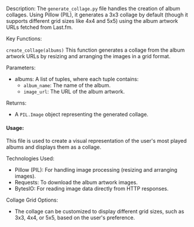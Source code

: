 Description:
The `generate_collage.py` file handles the creation of album collages. Using Pillow (PIL), it generates a 3x3 collage by default (though it supports different grid sizes like 4x4 and 5x5) using the album artwork URLs fetched from Last.fm.

Key Functions:

`create_collage(albums)`
This function generates a collage from the album artwork URLs by resizing and arranging the images in a grid format.

Parameters:
- albums: A list of tuples, where each tuple contains:
  - `album_name`: The name of the album.
  - `image_url`: The URL of the album artwork.

Returns:
- A `PIL.Image` object representing the generated collage.

#### Usage:
This file is used to create a visual representation of the user's most played albums and displays them as a collage.

Technologies Used:
- Pillow (PIL): For handling image processing (resizing and arranging images).
- Requests: To download the album artwork images.
- BytesIO: For reading image data directly from HTTP responses.

Collage Grid Options:
- The collage can be customized to display different grid sizes, such as 3x3, 4x4, or 5x5, based on the user's preference.
